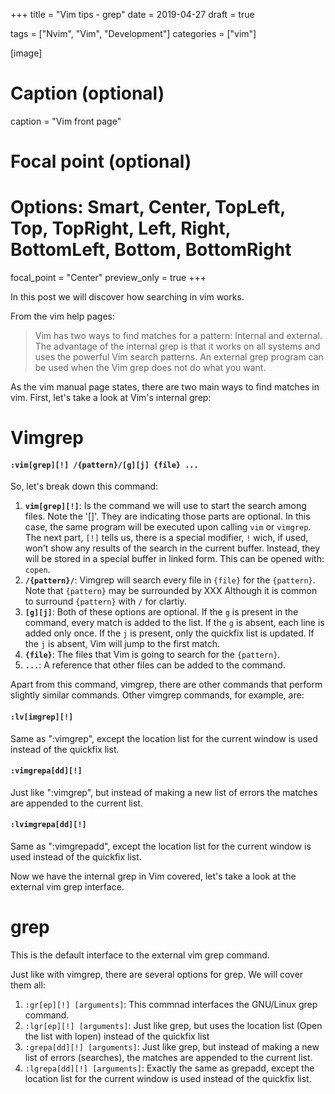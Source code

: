 +++
title = "Vim tips - grep"
date = 2019-04-27
draft = true

tags = ["Nvim", "Vim", "Development"]
categories = ["vim"]

[image]
  # Caption (optional)
  caption = "Vim front page"

  # Focal point (optional)
  # Options: Smart, Center, TopLeft, Top, TopRight, Left, Right, BottomLeft, Bottom, BottomRight
  focal_point = "Center"
  preview_only = true
+++

In this post we will discover how searching in vim works.

From the vim help pages:

> Vim has two ways to find matches for a pattern: Internal and external.  The
advantage of the internal grep is that it works on all systems and uses the
powerful Vim search patterns.  An external grep program can be used when the
Vim grep does not do what you want.

As the vim manual page states, there are two main ways to find matches in vim. First, let's take a look at Vim's internal grep:

# Vimgrep

#### `:vim[grep][!] /{pattern}/[g][j] {file} ...`

So, let's break down this command:

1. **`vim[grep][!]`**: Is the command we will use to start the search among files. Note the '[]'.
They are indicating those parts are optional.
In this case, the same program will be executed upon calling `vim` or `vimgrep`.
The next part, `[!]` tells us, there is a special modifier, `!` wich, if used, won't show any results of the search in the current buffer.
Instead, they will be stored in a special buffer in linked form.
This can be opened with: `copen`.
2. **`/{pattern}/`**: Vimgrep will search every file in `{file}` for the `{pattern}`.
Note that `{pattern}` may be surrounded by XXX
Although it is common to surround  `{pattern}` with `/` for clartiy.
3. **`[g][j]`**: Both of these options are optional.
If the `g` is present in the command, every match is added to the list.
If the `g` is absent, each line is added only once. If the `j` is present, only the quickfix list is updated.
If the `j` is absent, Vim will jump to the first match.
4. **`{file}`**: The files that Vim is going to search for the `{pattern}`.
5. **`...`**: A reference that other files can be added to the command.

Apart from this command, vimgrep, there are other commands that perform slightly similar commands.
Other vimgrep commands, for example, are:

#### `:lv[imgrep][!]`
Same as ":vimgrep", except the location list for the current window is used instead of the quickfix list.

#### `:vimgrepa[dd][!]`
Just like ":vimgrep", but instead of making a new list of errors the matches are appended to the current list.

#### `:lvimgrepa[dd][!]`
Same as ":vimgrepadd", except the location list for the current window is used instead of the quickfix list.

Now we have the internal grep in Vim covered, let's take a look at the external vim grep interface.

# grep

This is the default interface to the external vim grep command.

Just like with vimgrep, there are several options for grep. We will cover them all:

1. `:gr[ep][!] [arguments]`: This commnad interfaces the GNU/Linux grep command.
2. `:lgr[ep][!] [arguments]`: Just like grep, but uses the location list (Open the list with lopen) instead of the quickfix list
3. `:grepa[dd][!] [arguments]`: Just like grep, but instead of making a new list of errors (searches), the matches are appended to the current list.
4. `:lgrepa[dd][!] [arguments]`: Exactly the same as grepadd, except the location list for the current window is used instead of the quickfix list.
